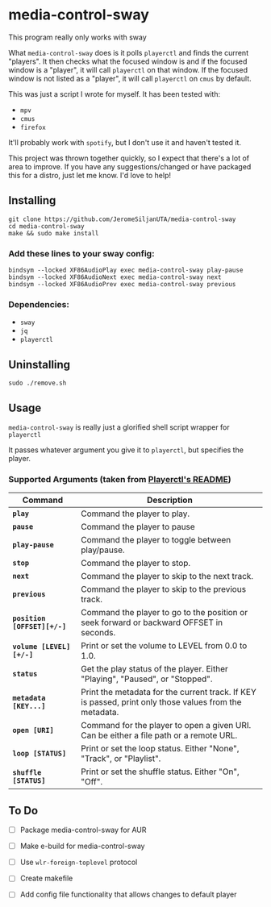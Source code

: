 # media-control-sway
This program really only works with sway

What `media-control-sway` does is it polls `playerctl` and finds the current "players". It then checks what the focused window is and if the focused window is a "player", it will call `playerctl` on that window. If the focused window is not listed as a "player", it will call `playerctl` on `cmus` by default. 

This was just a script I wrote for myself. It has been tested with:
 - `mpv`
 - `cmus`
 - `firefox`

It'll probably work with `spotify`, but I don't use it and haven't tested it.

This project was thrown together quickly, so I expect that there's a lot of area to improve. If you have any suggestions/changed or have packaged this for a distro, just let me know. I'd love to help!

## Installing
```
git clone https://github.com/JeromeSiljanUTA/media-control-sway
cd media-control-sway
make && sudo make install
```

### Add these lines to your sway config:
```
bindsym --locked XF86AudioPlay exec media-control-sway play-pause
bindsym --locked XF86AudioNext exec media-control-sway next
bindsym --locked XF86AudioPrev exec media-control-sway previous
```

### Dependencies:
 - `sway`
 - `jq`
 - `playerctl`

## Uninstalling
` sudo ./remove.sh `

## Usage
`media-control-sway` is really just a glorified shell script wrapper for `playerctl`

It passes whatever argument you give it to `playerctl`, but specifies the player.

### Supported Arguments (taken from [Playerctl's README](https://github.com/altdesktop/playerctl))
|Command|Description|
|-|-|
| **`play`**                   | Command the player to play.                                                                            |
| **`pause`**                  | Command the player to pause                                                                            |
| **`play-pause`**             | Command the player to toggle between play/pause.                                                       |
| **`stop`**                   | Command the player to stop.                                                                            |
| **`next`**                   | Command the player to skip to the next track.                                                          |
| **`previous`**               | Command the player to skip to the previous track.                                                      |
| **`position [OFFSET][+/-]`** | Command the player to go to the position or seek forward or backward OFFSET in seconds.                |
| **`volume [LEVEL][+/-]`**    | Print or set the volume to LEVEL from 0.0 to 1.0.                                                      |
| **`status`**                 | Get the play status of the player. Either "Playing", "Paused", or "Stopped".                           |
| **`metadata [KEY...]`**      | Print the metadata for the current track. If KEY is passed, print only those values from the metadata. |
| **`open [URI]`**             | Command for the player to open a given URI. Can be either a file path or a remote URL.                 |
| **`loop [STATUS]`**          | Print or set the loop status. Either "None", "Track", or "Playlist".                                   |
| **`shuffle [STATUS]`**       | Print or set the shuffle status. Either "On", "Off".                                                   |

## To Do
 - [ ] Package media-control-sway for AUR
 - [ ] Make e-build for media-control-sway 
 - [ ] Use `wlr-foreign-toplevel` protocol
 - [ ] Create makefile
 - [ ] Add config file functionality that allows changes to default player

